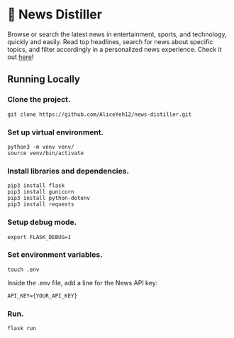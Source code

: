 # 📰 News Distiller

Browse or search the latest news in entertainment, sports, and technology, quickly and easily. Read top headlines, search for news about specific topics, and filter accordingly in a personalized news experience. Check it out [here](https://newsdistiller.herokuapp.com/)!

## Running Locally

### Clone the project.

    git clone https://github.com/AliceYeh12/news-distiller.git
    
### Set up virtual environment.

    python3 -m venv venv/
    source venv/bin/activate
    
### Install libraries and dependencies.

    pip3 install flask
    pip3 install gunicorn
    pip3 install python-dotenv
    pip3 install requests
    
### Setup debug mode.

    export FLASK_DEBUG=1
    
### Set environment variables.

    touch .env
    
Inside the .env file, add a line for the News API key:
    
    API_KEY={YOUR_API_KEY}
    
### Run.

    flask run
    
